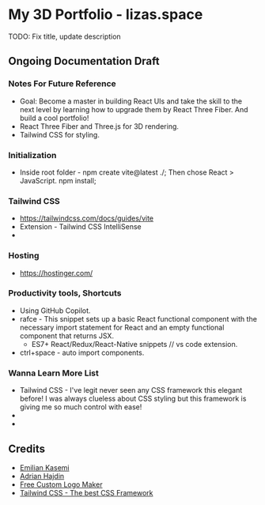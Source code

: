 # My 3D Portfolio - lizas.space  
TODO: Fix title, update description

## Ongoing Documentation Draft

### Notes For Future Reference

- Goal: Become a master in building React UIs and take the skill to the next level by learning how to upgrade them by React Three Fiber. And build a cool portfolio!
- React Three Fiber and Three.js for 3D rendering. 
- Tailwind CSS for styling.

### Initialization

- Inside root folder - npm create vite@latest ./; Then chose React > JavaScript. npm install;

### Tailwind CSS

- https://tailwindcss.com/docs/guides/vite
- Extension - Tailwind CSS IntelliSense
- 

### Hosting 

- https://hostinger.com/

### Productivity tools, Shortcuts

- Using GitHub Copilot.
- rafce - This snippet sets up a basic React functional component with the necessary import statement for React and an empty functional component that returns JSX.
  - ES7+ React/Redux/React-Native snippets // vs code extension.
- ctrl+space - auto import components.

### Wanna Learn More List

- Tailwind CSS - I've legit never seen any CSS framework this elegant before! I was always clueless about CSS styling but this framework is giving me so much control with ease! 
- 
- 

## Credits

- [Emilian Kasemi](https://www.youtube.com/watch?v=mJRuHhKJ2cs&t=8s&ab_channel=EmilianKasemi)
- [Adrian Hajdin](https://www.youtube.com/watch?v=FkowOdMjvYo&list=PL6QREj8te1P7rEwj_IzsoLzQ-FBbZ6lqP&ab_channel=JavaScriptMastery)
- [Free Custom Logo Maker](https://logo.com/)
- [Tailwind CSS - The best CSS Framework](https://tailwindcss.com/)
